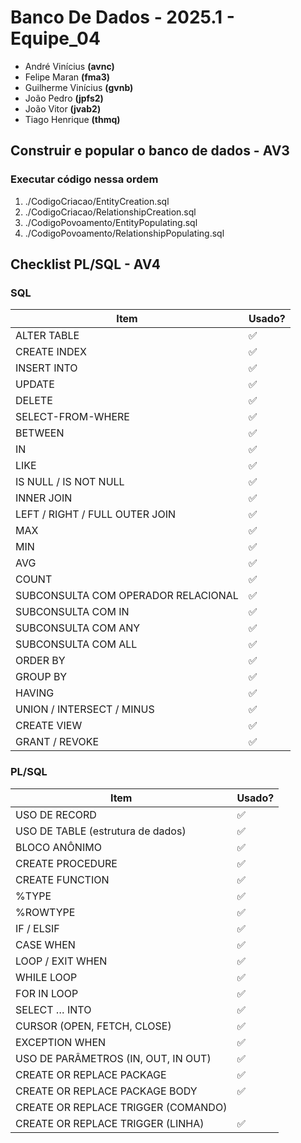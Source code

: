 # Banco De Dados - 2025.1 - Equipe_04

-   André Vinícius **(avnc)**
-   Felipe Maran **(fma3)**
-   Guilherme Vinícius **(gvnb)**
-   João Pedro **(jpfs2)**
-   João Vitor **(jvab2)**
-   Tiago Henrique **(thmq)**

## Construir e popular o banco de dados - AV3

### Executar código nessa ordem

1. ./CodigoCriacao/EntityCreation.sql
2. ./CodigoCriacao/RelationshipCreation.sql
3. ./CodigoPovoamento/EntityPopulating.sql
4. ./CodigoPovoamento/RelationshipPopulating.sql

## Checklist PL/SQL - AV4

### SQL

| Item                                | Usado? |
| ----------------------------------- | ------ |
| ALTER TABLE                         | ✅     |
| CREATE INDEX                        | ✅     |
| INSERT INTO                         | ✅     |
| UPDATE                              | ✅     |
| DELETE                              | ✅     |
| SELECT-FROM-WHERE                   | ✅     |
| BETWEEN                             | ✅     |
| IN                                  | ✅     |
| LIKE                                | ✅     |
| IS NULL / IS NOT NULL               | ✅     |
| INNER JOIN                          | ✅     |
| LEFT / RIGHT / FULL OUTER JOIN      | ✅     |
| MAX                                 | ✅     |
| MIN                                 | ✅     |
| AVG                                 | ✅     |
| COUNT                               | ✅     |
| SUBCONSULTA COM OPERADOR RELACIONAL | ✅     |
| SUBCONSULTA COM IN                  | ✅     |
| SUBCONSULTA COM ANY                 | ✅     |
| SUBCONSULTA COM ALL                 | ✅     |
| ORDER BY                            | ✅     |
| GROUP BY                            | ✅     |
| HAVING                              | ✅     |
| UNION / INTERSECT / MINUS           | ✅     |
| CREATE VIEW                         | ✅     |
| GRANT / REVOKE                      | ✅     |

### PL/SQL

| Item                                | Usado? |
| ----------------------------------- | ------ |
| USO DE RECORD                       | ✅     |
| USO DE TABLE (estrutura de dados)   | ✅     |
| BLOCO ANÔNIMO                       | ✅     |
| CREATE PROCEDURE                    | ✅     |
| CREATE FUNCTION                     | ✅     |
| %TYPE                               | ✅     |
| %ROWTYPE                            | ✅     |
| IF / ELSIF                          | ✅     |
| CASE WHEN                           | ✅     |
| LOOP / EXIT WHEN                    | ✅     |
| WHILE LOOP                          | ✅     |
| FOR IN LOOP                         | ✅     |
| SELECT … INTO                       | ✅     |
| CURSOR (OPEN, FETCH, CLOSE)         | ✅     |
| EXCEPTION WHEN                      | ✅     |
| USO DE PARÂMETROS (IN, OUT, IN OUT) | ✅     |
| CREATE OR REPLACE PACKAGE           | ✅     |
| CREATE OR REPLACE PACKAGE BODY      | ✅     |
| CREATE OR REPLACE TRIGGER (COMANDO) |        |
| CREATE OR REPLACE TRIGGER (LINHA)   | ✅     |
